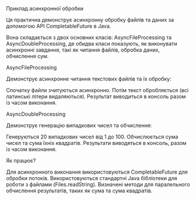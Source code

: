 Приклад асинхронної обробки

Ця практична демонструє асинхронну обробку файлів та даних за допомогою API CompletableFuture в Java. 

Вона складається з двох основних класів: AsyncFileProcessing та AsyncDoubleProcessing, де обидва класи показують, як виконувати асинхронні завдання, такі як читання файлів, обробка даних, обчислення сум.

AsyncFileProcessing

Демонструє асинхронне читання текстових файлів та їх обробку:

Спочатку файли зчитуються асинхронно.
Потім текст обробляється (всі латинські літери видаляються).
Результат виводиться в консоль разом із часом виконання.

AsyncDoubleProcessing

Демонструє генерацію випадкових чисел та обчислення:

Генеруються 20 випадкових чисел від 1 до 100.
Обчислюється сума чисел та сума їхніх квадратів.
Результати виводяться в консоль, разом із часом виконання.

Як працює?

Для асинхронного виконання використовуються CompletableFuture для обробки потоків.
Використовуються стандартні Java бібліотеки для роботи з файлами (Files.readString).
Визначені методи для паралельного обчислення результатів, таких як сума та сума квадратів.
